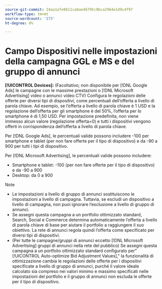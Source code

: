```yaml
---
source-git-commit: 24aa1afe9611ca6ae46795c9bca2964e1d9c4f97
workflow-type: tm+mt
source-wordcount: '273'
ht-degree: 0%

---
```

# Campo Dispositivi nelle impostazioni della campagna GGL e MS e del gruppo di annunci

**[!UICONTROL Devices]:** (Facoltativo; non disponibile per [!DNL Google Ads] le campagne con le massime prestazioni o [!DNL Microsoft Advertising] video o annunci video CTV) Configura le regolazioni delle offerte per diversi tipi di dispositivi, come percentuali dell’offerta a livello di parola chiave. Ad esempio, se l’offerta a livello di parola chiave è 1 USD e la regolazione dell’offerta per gli smartphone è del 50%, l’offerta per lo smartphone è di 1,50 USD. Per impostazione predefinita, non viene immesso alcun valore (regolazione offerta=0) e tutti i dispositivi vengono offerti in corrispondenza dell’offerta a livello di parola chiave.

Per [!DNL Google Ads], le percentuali valide possono includere -100 per smartphone e tablet (per non fare offerte per il tipo di dispositivo) e da -90 a 900 per tutti i tipi di dispositivo.

Per [!DNL Microsoft Advertising], le percentuali valide possono includere:

* Smartphone e tablet: -100 (per non fare offerte per il tipo di dispositivo) e da -90 a 900
* Desktop: da 0 a 900

>[!NOTE]
>* Le impostazioni a livello di gruppo di annunci sostituiscono le impostazioni a livello di campagna. Tuttavia, se escludi un dispositivo a livello di campagna, non puoi ignorare l’esclusione a livello di gruppo di annunci.
>* Se assegni questa campagna a un portfolio ottimizzato standard, Search, Social e Commerce determina automaticamente l’offerta a livello di parola chiave di base per aiutare il portfolio a raggiungere il suo obiettivo. La rete di annunci regola quindi l’offerta come specificato per diversi tipi di dispositivi.
>* (Per tutte le campagne/gruppi di annunci eccetto [!DNL Microsoft Advertising] gruppi di annunci nella rete del pubblico) Se assegni questa campagna a un portfolio ottimizzato standard configurato per&quot;[!UICONTROL Auto-optimize Bid Adjustment Values],&quot; la funzionalità di ottimizzazione cambia le regolazioni delle offerte per i dispositivi specificate a livello di gruppo di annunci, purché il valore ideale calcolato sia compreso nei valori minimo e massimo specificati nelle impostazioni del portfolio e il gruppo di annunci non escluda le offerte per il tipo di dispositivo.
